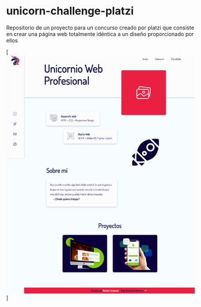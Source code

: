 # unicorn-challenge-platzi
Repositorio de un proyecto para un concurso creado por platzi que consiste en crear una página web totalmente idéntica a un diseño proporcionado por ellos 

[![Challenge Preview](https://github.com/kcorporangomez/unicorn-challenge-platzi/blob/master/assents/img/CapturaVDesktop.png)]
